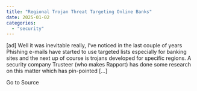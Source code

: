```yaml
---
title: "Regional Trojan Threat Targeting Online Banks"
date: 2025-01-02
categories: 
  - "security"
---
```


\[ad\] Well it was inevitable really, I’ve noticed in the last couple of years Phishing e-mails have started to use targeted lists especially for banking sites and the next up of course is trojans developed for specific regions. A security company Trusteer (who makes Rapport) has done some research on this matter which has pin-pointed \[…\]

Go to Source
